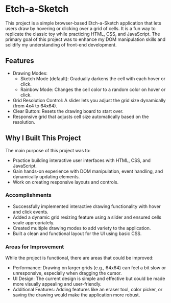 # Etch-a-Sketch

This project is a simple browser-based Etch-a-Sketch application that lets users draw by hovering or clicking over a grid of cells. It is a fun way to replicate the classic toy while practicing HTML, CSS, and JavaScript. The primary goal of this project was to enhance my DOM manipulation skills and solidify my understanding of front-end development.

## Features
- Drawing Modes:
    - Sketch Mode (default): Gradually darkens the cell with each hover or click.
    - Rainbow Mode: Changes the cell color to a random color on hover or click.
- Grid Resolution Control: A slider lets you adjust the grid size dynamically (from 4x4 to 64x64).
- Clear Button: Resets the drawing board to start over.
- Responsive grid that adjusts cell size automatically based on the resolution.

## Why I Built This Project
The main purpose of this project was to:

- Practice building interactive user interfaces with HTML, CSS, and JavaScript.
- Gain hands-on experience with DOM manipulation, event handling, and dynamically updating elements.
- Work on creating responsive layouts and controls.

### Accomplishments
- Successfully implemented interactive drawing functionality with hover and click events.
- Added a dynamic grid resizing feature using a slider and ensured cells scale appropriately.
- Created multiple drawing modes to add variety to the application.
- Built a clean and functional layout for the UI using basic CSS.

### Areas for Improvement
While the project is functional, there are areas that could be improved:

- Performance: Drawing on larger grids (e.g., 64x64) can feel a bit slow or unresponsive, especially when dragging the cursor.
- UI Design: The current design is simple and effective but could be made more visually appealing and user-friendly.
- Additional Features: Adding features like an eraser tool, color picker, or saving the drawing would make the application more robust.
